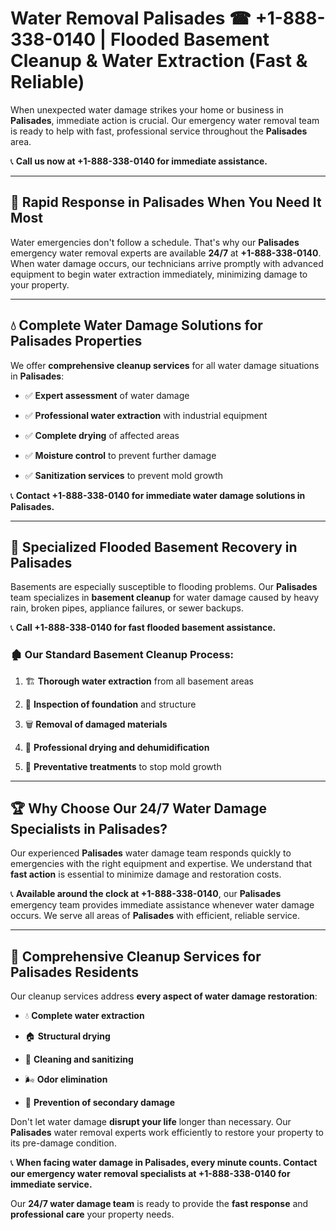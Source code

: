 # Water Removal Palisades ☎ +1-888-338-0140 | Flooded Basement Cleanup & Water Extraction (Fast & Reliable)

When unexpected water damage strikes your home or business in **Palisades**, immediate action is crucial. Our emergency water removal team is ready to help with fast, professional service throughout the **Palisades** area. 

📞 **Call us now at +1-888-338-0140 for immediate assistance.**
---
## 🚀 Rapid Response in Palisades When You Need It Most
Water emergencies don't follow a schedule. That's why our **Palisades** emergency water removal experts are available **24/7** at **+1-888-338-0140**. When water damage occurs, our technicians arrive promptly with advanced equipment to begin water extraction immediately, minimizing damage to your property.
---
## 💧 Complete Water Damage Solutions for Palisades Properties
We offer **comprehensive cleanup services** for all water damage situations in **Palisades**:
- ✅ **Expert assessment** of water damage  
- ✅ **Professional water extraction** with industrial equipment  
- ✅ **Complete drying** of affected areas  
- ✅ **Moisture control** to prevent further damage  
- ✅ **Sanitization services** to prevent mold growth  
📞 **Contact +1-888-338-0140 for immediate water damage solutions in Palisades.**
---
## 🌊 Specialized Flooded Basement Recovery in Palisades
Basements are especially susceptible to flooding problems. Our **Palisades** team specializes in **basement cleanup** for water damage caused by heavy rain, broken pipes, appliance failures, or sewer backups. 
📞 **Call +1-888-338-0140 for fast flooded basement assistance.**
### 🏚️ Our Standard Basement Cleanup Process:
1. 🏗️ **Thorough water extraction** from all basement areas  
2. 🔎 **Inspection of foundation** and structure  
3. 🗑️ **Removal of damaged materials**  
4. 💨 **Professional drying and dehumidification**  
5. 🚫 **Preventative treatments** to stop mold growth  
---
## 🏆 Why Choose Our 24/7 Water Damage Specialists in Palisades?
Our experienced **Palisades** water damage team responds quickly to emergencies with the right equipment and expertise. We understand that **fast action** is essential to minimize damage and restoration costs.
📞 **Available around the clock at +1-888-338-0140**, our **Palisades** emergency team provides immediate assistance whenever water damage occurs. We serve all areas of **Palisades** with efficient, reliable service.
---
## 🧹 Comprehensive Cleanup Services for Palisades Residents
Our cleanup services address **every aspect of water damage restoration**:
- 💧 **Complete water extraction**  
- 🏠 **Structural drying**  
- 🧼 **Cleaning and sanitizing**  
- 🌬️ **Odor elimination**  
- 🚫 **Prevention of secondary damage**  
Don't let water damage **disrupt your life** longer than necessary. Our **Palisades** water removal experts work efficiently to restore your property to its pre-damage condition.
📞 **When facing water damage in Palisades, every minute counts. Contact our emergency water removal specialists at +1-888-338-0140 for immediate service.**
Our **24/7 water damage team** is ready to provide the **fast response** and **professional care** your property needs.
